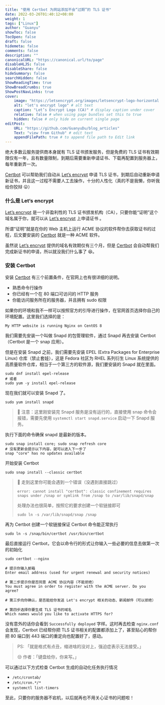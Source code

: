 ```yaml
---
title: "使用 Certbot 为网站添加不会“过期”的 TLS 证书"
date: 2022-03-26T01:40:12+08:00
weight: 1
tags: ["Linux"]
author: "Guanyu"
showToc: false
TocOpen: false
draft: false
hidemeta: false
comments: false
description: ""
canonicalURL: "https://canonical.url/to/page"
disableHLJS: false
disableShare: false
hideSummary: false
searchHidden: false
ShowReadingTime: true
ShowBreadCrumbs: true
ShowPostNavLinks: true
cover:
    image: "https://letsencrypt.org/images/letsencrypt-logo-horizontal.svg" # image path/url
    alt: "let's encrypt logo" # alt text
    caption: "Let’s Encrypt Logo (CA)" # display caption under cover
    relative: false # when using page bundles set this to true
    hidden: false # only hide on current single page
editPost:
    URL: "https://github.com/GuanyuDu/blog_articles"
    Text: "view from Github" # edit text
    appendFilePath: true # to append file path to Edit link
---
```


绝大多数云服务提供商本身就有 TLS 证书颁发服务，但是免费的 TLS 证书有效期限仅有一年，且有数量限制，到期后需要重新申请证书、下载再配置到服务器上，每年重新弄一次。

[Certbot](https://certbot.eff.org/) 可以帮助我们自动从 [Let’s encrypt](https://letsencrypt.org/) 申请 TLS 证书，到期后自动重新申请新证书，并且这一过程不需要人工去操作，十分的人性化（真的不是我懒，你听我给你狡辩 😛）



### 什么是 Let‘s encrypt

[Let’s encrypt](https://letsencrypt.org/) 是一个非盈利性的 TLS 证书颁发机构（CA），只要你能“证明”这个域名属于你，就可以从 [Let’s encrypt](https://letsencrypt.org/) 上申请证书 。

所谓“证明”就是在你的 Web 主机上运行 ACME 协议的软件帮你去获取证书的过程，后文要安装的 [Certbot](https://certbot.eff.org/) 就是一种 ACME 软件。

虽然说 [Let’s encrypt](https://letsencrypt.org/) 提供的域名有效期仅有三个月，但是 [Certbot](https://certbot.eff.org/) 会自动帮我们完成新证书的申请，所以就没我们什么事了 😆。



### 安装 Certbot

安装 [Certbot](https://certbot.eff.org/) 有三个前置条件，在官网上也有很详细的说明。

- 熟悉命令行操作
- 你已经有一个在 80 端口可访问的 HTTP 服务
- 你能访问服务所在的服务器，并且拥有 sudo 权限


如果你的环境和我不一样可以按照官方的引导进行操作，在官网首页选择你自己的环境配置。这里我们选择的是：

```shell
My HTTP website is running Nginx on CentOS 8
```


我们需要先安装一个叫做 Snapd 的包管理软件，通过 Snapd 再去安装 Certbot（Certbot 是一个 snap 应用）。

但是在安装 Snapd 之前，我们需要先安装 EPEL (Extra Packages for Enterprise Linux) 仓库（禁止套娃），这是 Fedora 社区为 RHEL 系列衍生 Linux 系统提供的高质量软件仓库，相当于一个第三方的软件源，我们要安装的 Snapd 就在里面。

```shell
sudo dnf install epel-release
# 或者
sudo yum -y install epel-release
```

现在我们就可以安装 Snapd 了。

```shell
sudo yum install snapd
```


> 🚨 注意：这里刚安装完 Snapd 服务是没有运行的，直接使用 snap 命令会报错，需要先使用 `systemctl start snapd.service` 启动一下 Snapd 服务。


执行下面的命令确保 snapd 是最新的版本。

```shell
sudo snap install core; sudo snap refresh core
# 没有更新会提示以下内容，就可以进入下一步了
snap "core" has no updates available
```

开始安装 Certbot

```shell
sudo snap install --classic certbot
```

> 🔔 走到这里你可能会遇到一个错误（没遇到直接跳过）
> ```shell
> error: cannot install "certbot": classic confinement requires snaps under /snap or symlink from /snap to /var/lib/snapd/snap
> ```
> 处理办法也很简单，按照它的要求创建一个软链接即可
> ```shell
> sudo ln -s /var/lib/snapd/snap /snap
> ```


再为 Certbot 创建一个软链接保证 Certbot 命令能正常执行

```shell
sudo ln -s /snap/bin/certbot /usr/bin/certbot
```


最后直接运行 Certbot，它会以命令行的形式让你输入一些必要的信息去做第一次的初始化

```shell
sudo certbot --nginx

# 提示你输入邮箱
Enter email address (used for urgent renewal and security notices)

# 第二步提示你是否同意 ACME 协议内容（不能拒绝）
You must agree in order to register with the ACME server. Do you agree?

# 第三步向你确认，是否能给你发送 Let's encrypt 相关的动态、新闻邮件（可以拒绝）

# 第四步选择你要生成 TLS 证书的域名
Which names would you like to activate HTTPS for?
```

没有意外的话你会看到 `Successfully deployed` 字样。这时再去检查 `nginx.conf` 会发现，Certbot 已经帮你把 TLS 证书相关的配置都添加上了，甚至贴心的帮你把 80 端口到 443 端口的重定向也配置好了，感动。

> PS: 「就是格式有点丑，缩进啥的没对上，强迫症表示无法接受。」
> 
> 😒 作者：「键盘给你，你来写。」




可以通过以下方式检查 Certbot 生成的自动化任务执行情况

- `/etc/crontab/` 
- `/etc/cron.*/*` 
- `systemctl list-timers` 



至此，只要你的服务器不宕机，以后就再也不用关心证书的问题啦！

